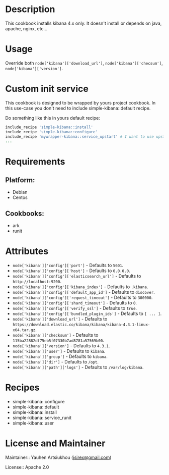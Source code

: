 # Description

This cookbook installs kibana 4.x only.
It doesn't install or depends on java, apache, nginx, etc...

# Usage

Override both `node['kibana']['download_url']`, `node['kibana']['checsum']`, `node['kibana']['version']`.

# Custom init service

This cookbook is designed to be wrapped by yours project cookbook.
In this use-case you don't need to include simple-kibana::default recipe.

Do something like this in yours default recipe:

```ruby
include_recipe 'simple-kibana::install'
include_recipe 'simple-kibana::configure'
include_recipe 'mywrapper-kibana::service_upstart' # I want to use upstart
...
```

# Requirements

## Platform:

* Debian
* Centos

## Cookbooks:

* ark
* runit

# Attributes

* `node['kibana']['config']['port']` -  Defaults to `5601`.
* `node['kibana']['config']['host']` -  Defaults to `0.0.0.0`.
* `node['kibana']['config']['elasticsearch_url']` -  Defaults to `http://localhost:9200`.
* `node['kibana']['config']['kibana_index']` -  Defaults to `.kibana`.
* `node['kibana']['config']['default_app_id']` -  Defaults to `discover`.
* `node['kibana']['config']['request_timeout']` -  Defaults to `300000`.
* `node['kibana']['config']['shard_timeout']` -  Defaults to `0`.
* `node['kibana']['config']['verify_ssl']` -  Defaults to `true`.
* `node['kibana']['config']['bundled_plugin_ids']` -  Defaults to `[ ... ]`.
* `node['kibana']['download_url']` -  Defaults to `https://download.elastic.co/kibana/kibana/kibana-4.3.1-linux-x64.tar.gz`.
* `node['kibana']['checksum']` -  Defaults to `115ba22882df75eb5f07330b7ad8781a57569b00`.
* `node['kibana']['version']` -  Defaults to `4.3.1`.
* `node['kibana']['user']` -  Defaults to `kibana`.
* `node['kibana']['group']` -  Defaults to `kibana`.
* `node['kibana']['dir']` -  Defaults to `/opt`.
* `node['kibana']['path']['logs']` -  Defaults to `/var/log/kibana`.

# Recipes

* simple-kibana::configure
* simple-kibana::default
* simple-kibana::install
* simple-kibana::service_runit
* simple-kibana::user

# License and Maintainer

Maintainer:: Yauhen Artsiukhou (<jsirex@gmail.com>)

License:: Apache 2.0
